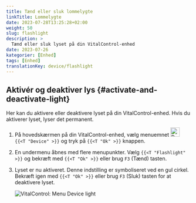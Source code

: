 ```yaml
---
title: Tænd eller sluk lommelygte
linkTitle: Lommelygte
date: 2023-07-28T13:25:28+02:00
weight: 50
slug: flashlight
description: >
  Tænd eller sluk lyset på din VitalControl-enhed
date: 2023-07-26
kategorier: [Enhed]
tags: [Enhed]
translationKey: device/flashlight
---
```

## Aktivér og deaktiver lys {#activate-and-deactivate-light}

Her kan du aktivere eller deaktivere lyset på din VitalControl-enhed. Hvis du aktiverer lyset, lyser det permanent.

1. På hovedskærmen på din VitalControl-enhed, vælg menuemnet <img src="/icons/device.svg" width="25" align="bottom" alt="Device" /> `{{<T "Device" >}}` og tryk på `{{<T "Ok" >}}` knappen.

2. En undermenu åbnes med flere menupunkter. Vælg `{{<T "Flashlight" >}}` og bekræft med `{{<T "Ok" >}}` eller brug `F3` (Tænd) tasten.

3. Lyset er nu aktiveret. Denne indstilling er symboliseret ved en gul cirkel. Bekræft igen med `{{<T "Ok" >}}` eller brug `F3` (Sluk) tasten for at deaktivere lyset.

   ![VitalControl: Menu Device light](../images/light.png "Aktivér og deaktiver lys")
